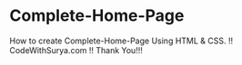 # Complete-Home-Page
How to create Complete-Home-Page Using HTML &amp; CSS. !! CodeWithSurya.com !! Thank You!!!
